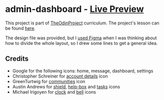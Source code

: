 # admin-dashboard - [Live Preview](https://porobertdev.github.io/etch-a-sketchhttps:/)

This project is part of [TheOdinProject](https://www.theodinproject.com/) curriculum. The project's lesson can be found [here](https://www.theodinproject.com/lessons/node-path-intermediate-html-and-css-admin-dashboard).

The design file was provided, but I [used Figma](https://www.figma.com/file/49mFzqnnlPiUNWFuCaxFiw/TOP-admin-dashboard?type=design&node-id=0%3A1&mode=design&t=y7tZPg9vq849Borb-1https:/) when I was thinking about how to divide the whole layout, so I drew some lines to get a general idea.

## Credits

* Google for the following icons: home, message, dashboard, settings
* Christopher Schreiner for [account details](https://pictogrammers.com/library/mdi/icon/card-account-details/https:/) icon
* GreenTurtwig for [communities](https://pictogrammers.com/library/mdi/icon/account-group/) icon
* Austin Andrews for [shield](https://pictogrammers.com/library/mdi/icon/shield/https:/), [help-box](https://pictogrammers.com/library/mdi/icon/help-box/) and [tasks](https://pictogrammers.com/library/mdi/icon/note-multiple/) icons
* Michael Irigoyen for [clock](https://pictogrammers.com/library/mdi/icon/clock-time-three-outline/https://) and [bell](https://pictogrammers.com/library/mdi/icon/bell-badge-outline/https:/) icons
